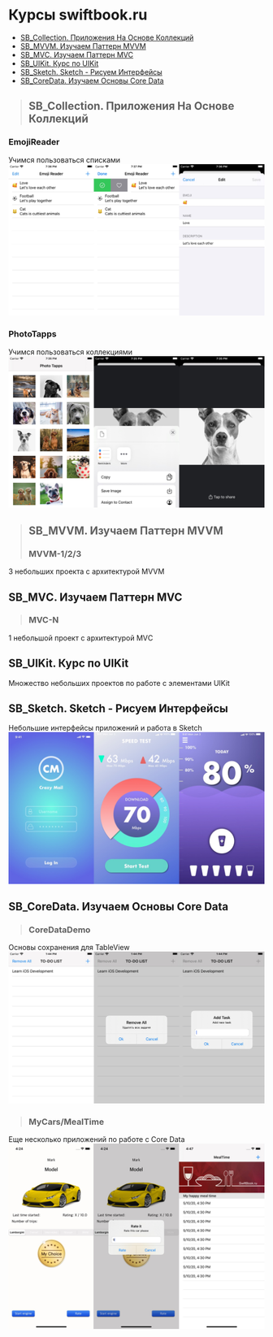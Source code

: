Курсы swiftbook.ru
=========================

+ [SB_Collection. Приложения На Основе Коллекций](#SB_Collection)
+ [SB_MVVM. Изучаем Паттерн MVVM](#SB_MVVM)
+ [SB_MVС. Изучаем Паттерн MVC](#SB_MVС)
+ [SB_UIKit. Курс по UIKit](#SB_UIKit)
+ [SB_Sketch. Sketch - Рисуем Интерфейсы](#SB_Sketch)
+ [SB_CoreData. Изучаем Основы Core Data](#SB_CoreData)

>## <a name="SB_Collection"></a> SB_Collection. Приложения На Основе Коллекций
### EmojiReader
Учимся пользоваться списками
![Альтернативный текст](https://github.com/MikhailDM/SwiftBook_Projects/blob/master/SB_Collections/_Screenshots/EmojiReader/All.jpg)
### PhotoTapps
Учимся пользоваться коллекциями
![Альтернативный текст](https://github.com/MikhailDM/SwiftBook_Projects/blob/master/SB_Collections/_Screenshots/PhotoTapps/All.jpg)

>## <a name="SB_MVVM"></a> SB_MVVM. Изучаем Паттерн MVVM
>### MVVM-1/2/3
3 небольших проекта с архитектурой MVVM

## <a name="SB_MVС"></a> SB_MVС. Изучаем Паттерн MVC
>### MVC-N
1 небольшой проект с архитектурой MVС

## <a name="SB_UIKit"></a> SB_UIKit. Курс по UIKit
Множество небольших проектов по работе с элементами UIKit

## <a name="SB_Sketch"></a> SB_Sketch. Sketch - Рисуем Интерфейсы
Небольшие интерфейсы приложений и работа в Sketch
![Альтернативный текст](https://github.com/MikhailDM/SwiftBook_Projects/blob/master/SB_Sketch/_Screenshots/All.jpg)

## <a name="SB_CoreData"></a> SB_CoreData. Изучаем Основы Core Data
>### CoreDataDemo
Основы сохранения для TableView
![Альтернативный текст](https://github.com/MikhailDM/SwiftBook_Projects/blob/master/SB_CoreData/_Screenshots/CoreDataDemo/All.jpg)
>### MyCars/MealTime
Еще несколько приложений по работе с Core Data
![Альтернативный текст](https://github.com/MikhailDM/SwiftBook_Projects/blob/master/SB_CoreData/_Screenshots/MyCars%20%2B%20MealTime/All.jpg)
